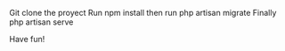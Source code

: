 Git clone the proyect
Run npm install
then run php artisan migrate
Finally php artisan serve

Have fun!